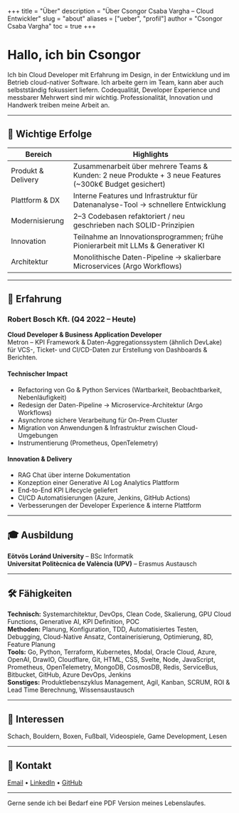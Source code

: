 +++
title = "Über"
description = "Über Csongor Csaba Vargha – Cloud Entwickler"
slug = "about"
aliases = ["ueber", "profil"]
author = "Csongor Csaba Vargha"
toc = true
+++

# Hallo, ich bin Csongor

Ich bin Cloud Developer mit Erfahrung im Design, in der Entwicklung und im Betrieb cloud-nativer Software. Ich arbeite gern im Team, kann aber auch selbstständig fokussiert liefern. Codequalität, Developer Experience und messbarer Mehrwert sind mir wichtig. Professionalität, Innovation und Handwerk treiben meine Arbeit an.

---

## 🚀 Wichtige Erfolge

| Bereich | Highlights |
|---------|-----------|
| Produkt & Delivery | Zusammenarbeit über mehrere Teams & Kunden: 2 neue Produkte + 3 neue Features (~300k€ Budget gesichert) |
| Plattform & DX | Interne Features und Infrastruktur für Datenanalyse-Tool -> schnellere Entwicklung |
| Modernisierung | 2–3 Codebasen refaktoriert / neu geschrieben nach SOLID-Prinzipien |
| Innovation | Teilnahme an Innovationsprogrammen; frühe Pionierarbeit mit LLMs & Generativer KI |
| Architektur | Monolithische Daten-Pipeline → skalierbare Microservices (Argo Workflows) |

---

## 💼 Erfahrung

### Robert Bosch Kft. (Q4 2022 – Heute)  
**Cloud Developer & Business Application Developer**  
Metron – KPI Framework & Daten-Aggregationssystem (ähnlich DevLake) für VCS-, Ticket- und CI/CD-Daten zur Erstellung von Dashboards & Berichten.

#### Technischer Impact
- Refactoring von Go & Python Services (Wartbarkeit, Beobachtbarkeit, Nebenläufigkeit)
- Redesign der Daten-Pipeline → Microservice-Architektur (Argo Workflows)
- Asynchrone sichere Verarbeitung für On-Prem Cluster
- Migration von Anwendungen & Infrastruktur zwischen Cloud-Umgebungen
- Instrumentierung (Prometheus, OpenTelemetry)

#### Innovation & Delivery
- RAG Chat über interne Dokumentation
- Konzeption einer Generative AI Log Analytics Plattform
- End-to-End KPI Lifecycle geliefert
- CI/CD Automatisierungen (Azure, Jenkins, GitHub Actions)
- Verbesserungen der Developer Experience & interne Plattform

---

## 🎓 Ausbildung
**Eötvös Loránd University** – BSc Informatik  
**Universitat Politècnica de València (UPV)** – Erasmus Austausch

---

## 🛠 Fähigkeiten
**Technisch:** Systemarchitektur, DevOps, Clean Code, Skalierung, GPU Cloud Functions, Generative AI, KPI Definition, POC  
**Methoden:** Planung, Konfiguration, TDD, Automatisiertes Testen, Debugging, Cloud-Native Ansatz, Containerisierung, Optimierung, 8D, Feature Planung  
**Tools:** Go, Python, Terraform, Kubernetes, Modal, Oracle Cloud, Azure, OpenAI, DrawIO, Cloudflare, Git, HTML, CSS, Svelte, Node, JavaScript, Prometheus, OpenTelemetry, MongoDB, CosmosDB, Redis, ServiceBus, Bitbucket, GitHub, Azure DevOps, Jenkins  
**Sonstiges:** Produktlebenszyklus Management, Agil, Kanban, SCRUM, ROI & Lead Time Berechnung, Wissensaustausch

---

## 🧩 Interessen
Schach, Bouldern, Boxen, Fußball, Videospiele, Game Development, Lesen

---

## 🔗 Kontakt
[Email](mailto:varghacsongorcsaba@gmail.com) • [LinkedIn](https://www.linkedin.com/in/varghacsongorcsaba/) • [GitHub](https://github.com/vcscsvcscs)

---
Gerne sende ich bei Bedarf eine PDF Version meines Lebenslaufes.
